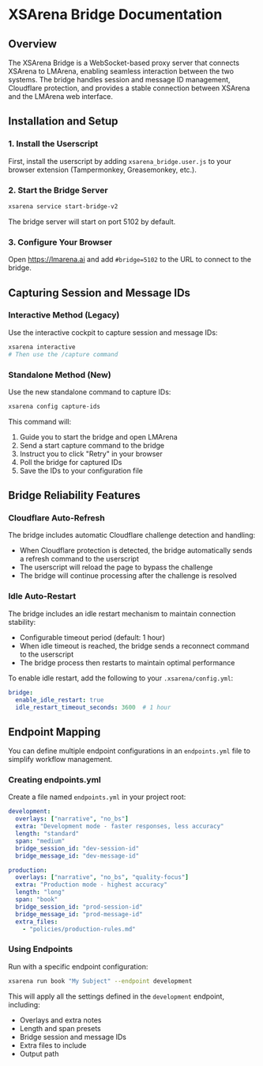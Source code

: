 # XSArena Bridge Documentation

## Overview

The XSArena Bridge is a WebSocket-based proxy server that connects XSArena to LMArena, enabling seamless interaction between the two systems. The bridge handles session and message ID management, Cloudflare protection, and provides a stable connection between XSArena and the LMArena web interface.

## Installation and Setup

### 1. Install the Userscript

First, install the userscript by adding `xsarena_bridge.user.js` to your browser extension (Tampermonkey, Greasemonkey, etc.).

### 2. Start the Bridge Server

```bash
xsarena service start-bridge-v2
```

The bridge server will start on port 5102 by default.

### 3. Configure Your Browser

Open https://lmarena.ai and add `#bridge=5102` to the URL to connect to the bridge.

## Capturing Session and Message IDs

### Interactive Method (Legacy)

Use the interactive cockpit to capture session and message IDs:

```bash
xsarena interactive
# Then use the /capture command
```

### Standalone Method (New)

Use the new standalone command to capture IDs:

```bash
xsarena config capture-ids
```

This command will:
1. Guide you to start the bridge and open LMArena
2. Send a start capture command to the bridge
3. Instruct you to click "Retry" in your browser
4. Poll the bridge for captured IDs
5. Save the IDs to your configuration file

## Bridge Reliability Features

### Cloudflare Auto-Refresh

The bridge includes automatic Cloudflare challenge detection and handling:
- When Cloudflare protection is detected, the bridge automatically sends a refresh command to the userscript
- The userscript will reload the page to bypass the challenge
- The bridge will continue processing after the challenge is resolved

### Idle Auto-Restart

The bridge includes an idle restart mechanism to maintain connection stability:
- Configurable timeout period (default: 1 hour)
- When idle timeout is reached, the bridge sends a reconnect command to the userscript
- The bridge process then restarts to maintain optimal performance

To enable idle restart, add the following to your `.xsarena/config.yml`:

```yaml
bridge:
  enable_idle_restart: true
  idle_restart_timeout_seconds: 3600  # 1 hour
```

## Endpoint Mapping

You can define multiple endpoint configurations in an `endpoints.yml` file to simplify workflow management.

### Creating endpoints.yml

Create a file named `endpoints.yml` in your project root:

```yaml
development:
  overlays: ["narrative", "no_bs"]
  extra: "Development mode - faster responses, less accuracy"
  length: "standard"
  span: "medium"
  bridge_session_id: "dev-session-id"
  bridge_message_id: "dev-message-id"

production:
  overlays: ["narrative", "no_bs", "quality-focus"]
  extra: "Production mode - highest accuracy"
  length: "long"
  span: "book"
  bridge_session_id: "prod-session-id"
  bridge_message_id: "prod-message-id"
  extra_files:
    - "policies/production-rules.md"
```

### Using Endpoints

Run with a specific endpoint configuration:

```bash
xsarena run book "My Subject" --endpoint development
```

This will apply all the settings defined in the `development` endpoint, including:
- Overlays and extra notes
- Length and span presets
- Bridge session and message IDs
- Extra files to include
- Output path
